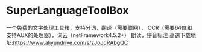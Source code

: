 # SuperLanguageToolBox
一个免费的文字处理工具箱，支持分词，翻译（需要联网），
OCR（需要64位和支持AUX的处理器），词云（netFramework4.5.2+）
朗读，拼音标注
高速下载地址:https://www.aliyundrive.com/s/zJoJqRAbgQC
